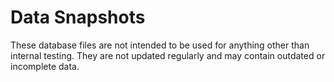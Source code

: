 # Data Snapshots
These database files are not intended to be used for anything other than internal testing. 
They are not updated regularly and may contain outdated or incomplete data.
